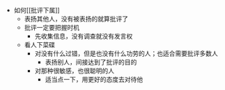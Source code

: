 - 如何[[批评下属]]
    - 表扬其他人，没有被表扬的就算批评了
    - 批评一定要把握时机
        - 先收集信息，没有调查就没有发言权
    - 看人下菜碟
        - 对没有什么过错，但是也没有什么功劳的人；也适合需要批评多数人
            - 表扬别人，间接达到了批评的目的
        - 对那种很敏感，也很聪明的人
            - 适当点一下，用更好的态度去对待他
